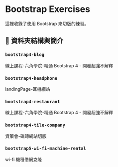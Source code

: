 # Bootstrap Exercises

這裡收錄了使用 Bootstrap 來切版的練習。

## 📁 資料夾結構與簡介

### `bootstrap4-blog`

線上課程-六角學院-精通 Bootstrap 4 - 開發超強不解釋

### `bootstrap4-headphone`

landingPage-耳機網站

### `bootstrap4-restaurant`

線上課程-六角學院-精通 Bootstrap 4 - 開發超強不解釋

### `bootstrap4-tile-company`

資策會-磁磚網站切版

### `bootstrap5-wi-fi-machine-rental`

wi-fi 機租借網克隆
